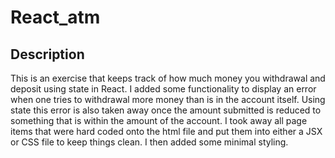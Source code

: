 # React_atm

## Description
This is an exercise that keeps track of how much money you withdrawal and deposit using state in React. I added some functionality to display an error when one tries to withdrawal more money than is in the account itself. Using state this error is also taken away once the amount submitted is reduced to something that is within the amount of the account. I took away all page items that were hard coded onto the html file and put them into either a JSX or CSS file to keep things clean. I then added some minimal styling. 